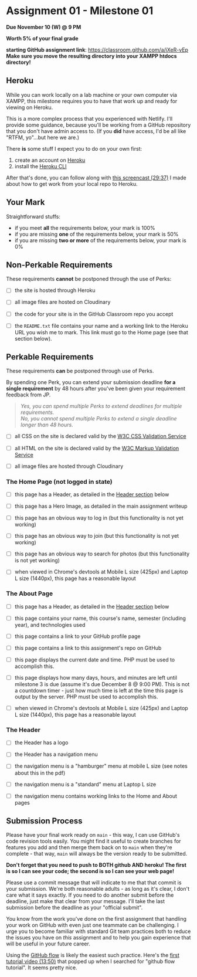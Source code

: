 # Assignment 01 - Milestone 01

**Due November 10 (W) @ 9 PM**

**Worth 5% of your final grade**

**starting GitHub assignment link**: https://classroom.github.com/a/iXeR-vEp  
**Make sure you move the resulting directory into your XAMPP htdocs directory!**

## Heroku

While you can work locally on a lab machine or your own computer via XAMPP, this milestone requires you to have that work up and ready for viewing on Heroku. 

This is a more complex process that you experienced with Netlify. I'll provide some guidance, because you'll be working from a GitHub repository that you don't have admin access to. (If you **did** have access, I'd be all like "RTFM, yo"...but here we are.)

There **is** some stuff I expect you to do on your own first: 

1. create an account on [Heroku](https://www.heroku.com/)
2. install the [Heroku CLI](https://devcenter.heroku.com/articles/heroku-cli)

After that's done, you can follow along with [this screencast (29:37)](https://youtu.be/r_Ft9TnUTkQ) I made about how to get work from your local repo to Heroku.


## Your Mark

Straightforward stuffs:

- if you meet **all** the requirements below, your mark is 100%
- if you are missing **one** of the requirements below, your mark is 50%
- if you are missing **two or more** of the requirements below, your mark is 0%

## Non-Perkable Requirements

These requirements **cannot** be postponed through the use of Perks:

- [ ] the site is hosted through Heroku

- [ ] all image files are hosted on Cloudinary

- [ ] the code for your site is in the GitHub Classroom repo you accept

- [ ] the `README.txt` file contains your name and a working link to the Heroku URL you wish me to mark. This link must go to the Home page (see that section below).

## Perkable Requirements

These requirements **can** be postponed through use of Perks.

By spending one Perk, you can extend your submission deadline **for a single requirement** by 48 hours after you've been given your requirement feedback from JP.

> _Yes, you can spend multiple Perks to extend deadlines for multiple requirements._  
> _No, you cannot spend multiple Perks to extend a single deadline longer than 48 hours._  

- [ ] all CSS on the site is declared valid by the [W3C CSS Validation Service](https://jigsaw.w3.org/css-validator/)

- [ ] all HTML on the site is declared valid by the [W3C Markup Validation Service](https://validator.w3.org/)

- [ ] all image files are hosted through Cloudinary

### The Home Page (not logged in state)

- [ ] this page has a Header, as detailed in the [Header section](#the-header) below
  
- [ ] this page has a Hero Image, as detailed in the main assignment writeup
  
- [ ] this page has an obvious way to log in (but this functionality is not yet working)

- [ ] this page has an obvious way to join (but this functionality is not yet working)

- [ ] this page has an obvious way to search for photos (but this functionality is not yet working)

- [ ] when viewed in Chrome's devtools at Mobile L size (425px) and Laptop L size (1440px), this page has a reasonable layout


### The About Page

- [ ] this page has a Header, as detailed in the [Header section](#the-header) below
  
- [ ] this page contains your name, this course's name, semester (including year), and technologies used

- [ ] this page contains a link to your GitHub profile page

- [ ] this page contains a link to this assignment's repo on GitHub

- [ ] this page displays the current date and time. PHP must be used to accomplish this.

- [ ] this page displays how many days, hours, and minutes are left until milestone 3 is due (assume it's due December 8 @ 9:00 PM). This is not a countdown timer - just how much time is left at the time this page is output by the server. PHP must be used to accomplish this.

- [ ] when viewed in Chrome's devtools at Mobile L size (425px) and Laptop L size (1440px), this page has a reasonable layout

### The Header

- [ ] the Header has a logo
  
- [ ] the Header has a navigation menu

- [ ] the navigation menu is a "hamburger" menu at mobile L size (see notes about this in the pdf)

- [ ] the navigation menu is a "standard" menu at Laptop L size

- [ ] the navigation menu contains working links to the Home and About pages


## Submission Process

Please have your final work ready on `main` - this way, I can use GitHub's code revision tools easily. You might find it useful to create branches for features you add and then merge them back on to `main` when they're complete - that way, `main` will always be the version ready to be submitted.

**Don't forget that you need to push to BOTH github AND heroku! The first is so I can see your code; the second is so I can see your web page!**

Please use a commit message that will indicate to me that that commit is your submission. We're both reasonable adults - as long as it's clear, I don't care what it says exactly. If you need to do another submit before the deadline, just make that clear from your message. I'll take the last submission before the deadline as your "official submit".

You know from the work you've done on the first assignment that handling your work on GitHub with even just one teammate can be challenging. I urge you to become familiar with standard Git team practices both to reduce the issues you have on _this_ assignment and to help you gain experience that will be useful in your future career.

Using the [GitHub flow](https://guides.github.com/introduction/flow/) is likely the easiest such practice. Here's the [first tutorial video (13:50)](https://www.youtube.com/watch?v=GgjIvUrOpmg) that popped up when I searched for "github flow tutorial". It seems pretty nice.
